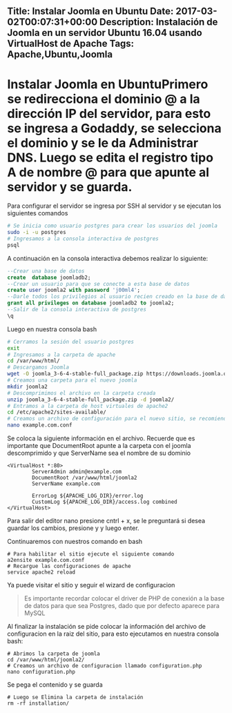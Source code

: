 Title: Instalar Joomla en Ubuntu
Date: 2017-03-02T00:07:31+00:00
Description: Instalación de Joomla en un servidor Ubuntu 16.04 usando VirtualHost de Apache
Tags: Apache,Ubuntu,Joomla
---
# Instalar Joomla en UbuntuPrimero se redirecciona el dominio @ a la dirección IP del servidor, para esto se ingresa a Godaddy, se selecciona el dominio y se le da Administrar DNS. Luego se edita el registro tipo A de nombre @ para que apunte al servidor y se guarda. 

Para configurar el servidor se ingresa por SSH al servidor y se ejecutan los siguientes comandos
```bash
# Se inicia como usuario postgres para crear los usuarios del joomla
sudo -i -u postgres
# Ingresamos a la consola interactiva de postgres
psql
```
A continuación en la consola interactiva debemos realizar lo siguiente:

```sql
--Crear una base de datos
create  database joomladb2;
--Crear un usuario para que se conecte a esta base de datos
create user joomla2 with password 'j00ml4';
--Darle todos los privilegios al usuario recien creado en la base de datos
grant all privileges on database joomladb2 to joomla2;
--Salir de la consola interactiva de postgres
\q
```
Luego en nuestra consola bash
```bash
# Cerramos la sesión del usuario postgres
exit
# Ingresamos a la carpeta de apache
cd /var/www/html/
# Descargamos Joomla
wget -O joomla_3-6-4-stable-full_package.zip https://downloads.joomla.org/cms/joomla3/3-6-4/joomla_3-6-4-stable-full_package-zip
# Creamos una carpeta para el nuevo joomla
mkdir joomla2
# Descomprimimos el archivo en la carpeta creada
unzip joomla_3-6-4-stable-full_package.zip -d joomla2/
# Entramos a la carpeta de host virtuales de apache2
cd /etc/apache2/sites-available/
# Creamos un archivo de configuración para el nuevo sitio, se recomienda que el nombre del archivo de configuracion sea el nombre de dominio seguido por el sufijo .conf, pero no es una camisa de fuerza
nano example.com.conf
```
Se coloca la siguiente información en el archivo. Recuerde que es importante que DocumentRoot apunte a la carpeta con el joomla descomprimido y que ServerName sea el nombre de su dominio
```
<VirtualHost *:80>
        ServerAdmin admin@example.com
        DocumentRoot /var/www/html/joomla2
        ServerName example.com

        ErrorLog ${APACHE_LOG_DIR}/error.log
        CustomLog ${APACHE_LOG_DIR}/access.log combined
</VirtualHost>
```
Para salir del editor nano presione cntrl + x, se le preguntará si desea guardar los cambios, presione y y luego enter.

Continuaremos con nuestros comando en bash
```
# Para habilitar el sitio ejecute el siguiente comando
a2ensite example.com.conf
# Recargue las configuraciones de apache
service apache2 reload
```
Ya puede visitar el sitio y seguir el wizard de configuracion

> Es importante recordar colocar el driver de PHP de conexión a la base de datos para que sea Postgres, dado que por defecto aparece para MySQL


Al finalizar la instalación se pide colocar la información del archivo de configuracion en la raiz del sitio, para esto ejecutamos en nuestra consola bash:

```
# Abrimos la carpeta de joomla
cd /var/www/html/joomla2/
# Creamos un archivo de configuracion llamado configuration.php
nano configuration.php
```
Se pega el contenido y se guarda
```
# Luego se Elimina la carpeta de instalación
rm -rf installation/

```